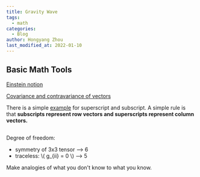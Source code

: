 ```yaml
---
title: Gravity Wave
tags:
  - math
categories:
  - Blog
author: Hongyang Zhou
last_modified_at: 2022-01-10
---
```


## Basic Math Tools

[Einstein notion](https://en.wikipedia.org/wiki/Einstein_notation)

[Covariance and contravariance of vectors](https://en.wikipedia.org/wiki/Covariance_and_contravariance_of_vectors)

There is a simple [example](https://math.stackexchange.com/questions/666246/tensor-einstein-summation-notation) for superscript and subscript. A simple rule is that **subscripts represent row vectors and superscripts represent column vectors.**

##

Degree of freedom:

* symmetry of 3x3 tensor --> 6
* traceless: \\( g_{ii} = 0 \\) --> 5

Make analogies of what you don't know to what you know.
